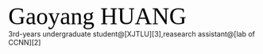 <font face="黑体" color=black size=12>Gaoyang HUANG <br></font>
3rd-years undergraduate student@[XJTLU][3],reasearch assistant@[lab of CCNN][2] <br>
